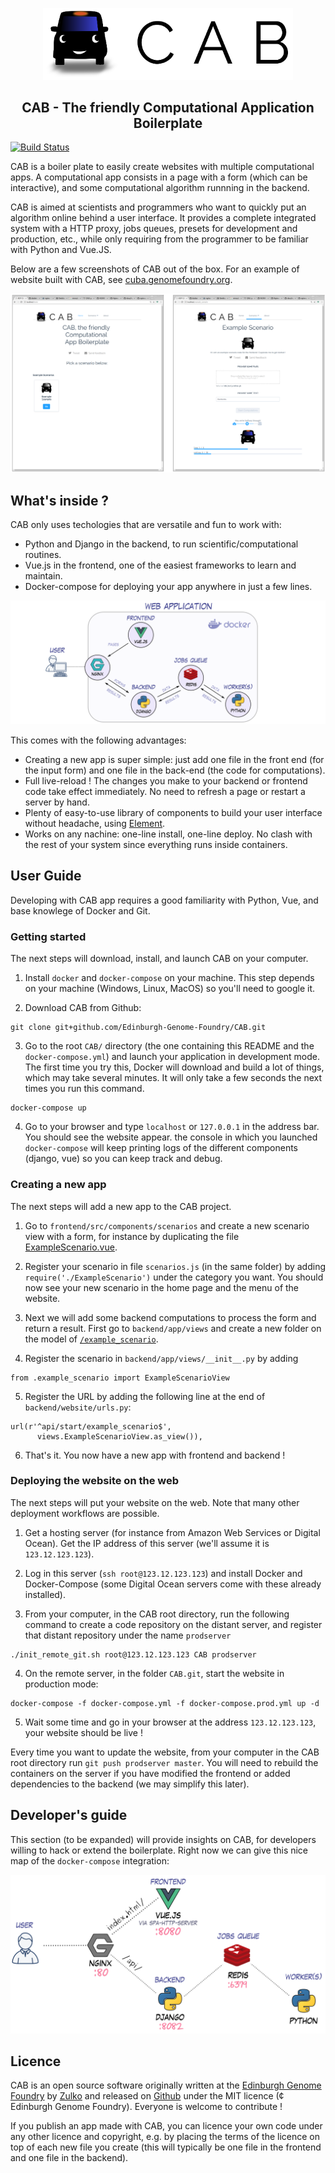 <p align="center">
<img alt="CAB Logo" title="CAB Logo" src="https://github.com/Edinburgh-Genome-Foundry/CAB/blob/master/docs/imgs/CAB-title-small.png" width="400">
</p>
<h2 align="center">CAB - The friendly Computational Application Boilerplate</h2>

[![Build Status](https://travis-ci.org/Edinburgh-Genome-Foundry/CAB.svg?branch=master)](https://travis-ci.org/Edinburgh-Genome-Foundry/CAB)

CAB is a boiler plate to easily create websites with multiple computational apps.
A computational app consists in a page with a form (which can be interactive), and
some computational algorithm runnning in the backend.

CAB is aimed at scientists and programmers who want to quickly put an algorithm
online behind a user interface. It provides a complete integrated system with a
HTTP proxy, jobs queues, presets for development and production, etc., while only
requiring from the programmer to be familiar with Python and Vue.JS.

Below are a few screenshots of CAB out of the box. For an example of website built
with CAB, see [cuba.genomefoundry.org](http://cuba.genomefoundry.org/).

![docker-organization](https://github.com/Edinburgh-Genome-Foundry/CAB/blob/master/docs/imgs/screenshots.png)

## What's inside ?

CAB only uses techologies that are versatile and fun to work with:

- Python and Django in the backend, to run scientific/computational routines.
- Vue.js in the frontend, one of the easiest frameworks to learn and maintain.
- Docker-compose for deploying your app anywhere in just a few lines.

![docker-organization](https://github.com/Edinburgh-Genome-Foundry/CAB/blob/master/docs/imgs/plan.png)

This comes with the following advantages:

- Creating a new app is super simple: just add one file in the front end (for
  the input form) and one file in the back-end (the code for computations).
- Full live-reload ! The changes you make to your backend or frontend code
  take effect immediately. No need to refresh a page or restart a server by hand.
- Plenty of easy-to-use library of components to build your user interface without
  headache, using [Element](http://element.eleme.io/#/en-US).
- Works on any nachine: one-line install, one-line deploy. No
  clash with the rest of your system since everything runs inside containers.


## User Guide

Developing with CAB app requires a good familiarity with Python, Vue, and
base knowlege of Docker and Git.

### Getting started

The next steps will download, install, and launch CAB on your computer.

1. Install ``docker`` and ``docker-compose`` on your machine. This step depends
   on your machine (Windows, Linux, MacOS) so you'll need to google it.

2. Download CAB from Github:

```
git clone git+github.com/Edinburgh-Genome-Foundry/CAB.git
```

3. Go to the root ``CAB/`` directory (the one containing this README and the
   ``docker-compose.yml``) and launch your application in development mode. The
   first time you try this, Docker will download and build a lot of things,
   which may take several minutes. It will only take a few seconds the next
   times you run this command.

```
docker-compose up
```

4. Go to your browser and type ``localhost`` or ``127.0.0.1`` in the address bar.
   You should see the website appear. the console in which you launched
   ``docker-compose`` will keep printing logs of the different components
   (django, vue) so you can keep track and debug.

### Creating a new app

The next steps will add a new app to the CAB project.

1. Go to ``frontend/src/components/scenarios`` and create a new scenario view
   with a form, for instance by duplicating the file
   [ExampleScenario.vue](https://github.com/Edinburgh-Genome-Foundry/CAB/blob/master/frontend/src/components/scenarios/ExampleScenario.vue).

2. Register your scenario in file ``scenarios.js`` (in the same folder)
   by adding ``require('./ExampleScenario')`` under the category you want.
   You should now see your new scenario in the home page and the menu of the
   website.

3. Next we will add some backend computations to process the form and return a
   result. First go to ``backend/app/views`` and create a new folder
   on the model of [``/example_scenario``](https://github.com/Edinburgh-Genome-Foundry/CAB/tree/master/backend/app/views/example_scenario).

4. Register the scenario in ``backend/app/views/__init__.py`` by adding

```
from .example_scenario import ExampleScenarioView
```

5. Register the URL by adding the following line at the end of
   ``backend/website/urls.py``:

```
url(r'^api/start/example_scenario$',
      views.ExampleScenarioView.as_view()),
```

6. That's it. You now have a new app with frontend and backend !

### Deploying the website on the web

The next steps will put your website on the web. Note that many other deployment
workflows are possible.

1. Get a hosting server (for instance from Amazon Web Services or Digital Ocean).
   Get the IP address of this server (we'll assume it is ``123.12.123.123``).

2. Log in this server (``ssh root@123.12.123.123``) and install Docker and
   Docker-Compose (some Digital Ocean servers come with these already installed).

3. From your computer, in the CAB root directory, run the following command to
   create a code repository on the distant server, and register that distant
   repository under the name ``prodserver``

```
./init_remote_git.sh root@123.12.123.123 CAB prodserver
```

4. On the remote server, in the folder ``CAB.git``, start the website in
   production mode:

```
docker-compose -f docker-compose.yml -f docker-compose.prod.yml up -d
```

5. Wait some time and go in your browser at the address ``123.12.123.123``,
   your website should be live !

Every time you want to update the website, from your computer in the CAB root
directory run ``git push prodserver master``. You will need to rebuild the
containers on the server if you have modified the frontend or added dependencies
to the backend (we may simplify this later).

Developer's guide
------------------

This section (to be expanded) will provide insights on CAB, for developers willing
to hack or extend the boilerplate. Right now we can give this nice map of the
``docker-compose`` integration:

![docker-organization](https://github.com/Edinburgh-Genome-Foundry/CAB/blob/master/docs/imgs/composition.png)


Licence
-------

CAB is an open source software originally written at the [Edinburgh Genome Foundry](http://genomefoundry.org/) by [Zulko](https://github.com/Zulko)
and released on [Github](https://github.com/Edinburgh-Genome-Foundry/CAB) under
the MIT licence (¢ Edinburgh Genome Foundry). Everyone is welcome to contribute !

If you publish an app made with CAB, you can licence your own code under any
other licence and copyright, e.g. by placing the terms of the licence on top of
each new file you create (this will typically be one file in the frontend and one
file in the backend).
